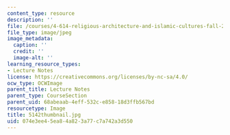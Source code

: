 ```yaml
---
content_type: resource
description: ''
file: /courses/4-614-religious-architecture-and-islamic-cultures-fall-2002/074e3ee45ea84a823a77c7a742a3d550_5142thumbnail.jpg
file_type: image/jpeg
image_metadata:
  caption: ''
  credit: ''
  image-alt: ''
learning_resource_types:
- Lecture Notes
license: https://creativecommons.org/licenses/by-nc-sa/4.0/
ocw_type: OCWImage
parent_title: Lecture Notes
parent_type: CourseSection
parent_uid: 68abeaab-4eff-532c-e858-18d3ffb567bd
resourcetype: Image
title: 5142thumbnail.jpg
uid: 074e3ee4-5ea8-4a82-3a77-c7a742a3d550
---
```

